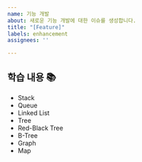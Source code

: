 ```yaml
---
name: 기능 개발
about: 새로운 기능 개발에 대한 이슈를 생성합니다.
title: "[Feature]"
labels: enhancement
assignees: ''

---
```


## 학습 내용 📚

- Stack
- Queue
- Linked List
- Tree
- Red-Black Tree
- B-Tree
- Graph
- Map
